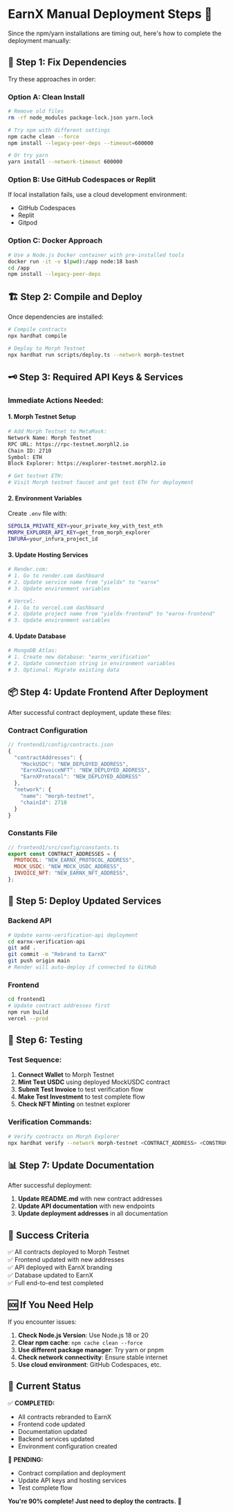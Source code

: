 # EarnX Manual Deployment Steps 🚀

Since the npm/yarn installations are timing out, here's how to complete the deployment manually:

## 🔧 **Step 1: Fix Dependencies**

Try these approaches in order:

### Option A: Clean Install
```bash
# Remove old files
rm -rf node_modules package-lock.json yarn.lock

# Try npm with different settings
npm cache clean --force
npm install --legacy-peer-deps --timeout=600000

# Or try yarn
yarn install --network-timeout 600000
```

### Option B: Use GitHub Codespaces or Replit
If local installation fails, use a cloud development environment:
- GitHub Codespaces
- Replit
- Gitpod

### Option C: Docker Approach
```bash
# Use a Node.js Docker container with pre-installed tools
docker run -it -v $(pwd):/app node:18 bash
cd /app
npm install --legacy-peer-deps
```

## 🏗️ **Step 2: Compile and Deploy**

Once dependencies are installed:

```bash
# Compile contracts
npx hardhat compile

# Deploy to Morph Testnet
npx hardhat run scripts/deploy.ts --network morph-testnet
```

## 🗝️ **Step 3: Required API Keys & Services**

### **Immediate Actions Needed:**

#### **1. Morph Testnet Setup**
```bash
# Add Morph Testnet to MetaMask:
Network Name: Morph Testnet
RPC URL: https://rpc-testnet.morphl2.io
Chain ID: 2710
Symbol: ETH
Block Explorer: https://explorer-testnet.morphl2.io

# Get testnet ETH:
# Visit Morph testnet faucet and get test ETH for deployment
```

#### **2. Environment Variables**
Create `.env` file with:
```bash
SEPOLIA_PRIVATE_KEY=your_private_key_with_test_eth
MORPH_EXPLORER_API_KEY=get_from_morph_explorer
INFURA=your_infura_project_id
```

#### **3. Update Hosting Services**
```bash
# Render.com:
# 1. Go to render.com dashboard
# 2. Update service name from "yieldx" to "earnx"
# 3. Update environment variables

# Vercel:
# 1. Go to vercel.com dashboard  
# 2. Update project name from "yieldx-frontend" to "earnx-frontend"
# 3. Update environment variables
```

#### **4. Update Database**
```bash
# MongoDB Atlas:
# 1. Create new database: "earnx_verification"
# 2. Update connection string in environment variables
# 3. Optional: Migrate existing data
```

## 📦 **Step 4: Update Frontend After Deployment**

After successful contract deployment, update these files:

### **Contract Configuration**
```javascript
// frontend1/config/contracts.json
{
  "contractAddresses": {
    "MockUSDC": "NEW_DEPLOYED_ADDRESS",
    "EarnXInvoiceNFT": "NEW_DEPLOYED_ADDRESS", 
    "EarnXProtocol": "NEW_DEPLOYED_ADDRESS"
  },
  "network": {
    "name": "morph-testnet",
    "chainId": 2710
  }
}
```

### **Constants File**
```javascript
// frontend1/src/config/constants.ts
export const CONTRACT_ADDRESSES = {
  PROTOCOL: "NEW_EARNX_PROTOCOL_ADDRESS",
  MOCK_USDC: "NEW_MOCK_USDC_ADDRESS", 
  INVOICE_NFT: "NEW_EARNX_NFT_ADDRESS",
};
```

## 🚀 **Step 5: Deploy Updated Services**

### **Backend API**
```bash
# Update earnx-verification-api deployment
cd earnx-verification-api
git add .
git commit -m "Rebrand to EarnX"
git push origin main
# Render will auto-deploy if connected to GitHub
```

### **Frontend**
```bash
cd frontend1
# Update contract addresses first
npm run build
vercel --prod
```

## 🧪 **Step 6: Testing**

### **Test Sequence:**
1. **Connect Wallet** to Morph Testnet
2. **Mint Test USDC** using deployed MockUSDC contract
3. **Submit Test Invoice** to test verification flow
4. **Make Test Investment** to test complete flow
5. **Check NFT Minting** on testnet explorer

### **Verification Commands:**
```bash
# Verify contracts on Morph Explorer
npx hardhat verify --network morph-testnet <CONTRACT_ADDRESS> <CONSTRUCTOR_ARGS>
```

## 📊 **Step 7: Update Documentation**

After successful deployment:

1. **Update README.md** with new contract addresses
2. **Update API documentation** with new endpoints
3. **Update deployment addresses** in all documentation

## 🎯 **Success Criteria**

✅ All contracts deployed to Morph Testnet  
✅ Frontend updated with new addresses  
✅ API deployed with EarnX branding  
✅ Database updated to EarnX  
✅ Full end-to-end test completed  

## 🆘 **If You Need Help**

If you encounter issues:

1. **Check Node.js Version**: Use Node.js 18 or 20
2. **Clear npm cache**: `npm cache clean --force`
3. **Use different package manager**: Try yarn or pnpm
4. **Check network connectivity**: Ensure stable internet
5. **Use cloud environment**: GitHub Codespaces, etc.

## 🎉 **Current Status**

✅ **COMPLETED:**
- All contracts rebranded to EarnX
- Frontend code updated
- Documentation updated
- Backend services updated
- Environment configuration created

🚧 **PENDING:**
- Contract compilation and deployment
- Update API keys and hosting services
- Test complete flow

**You're 90% complete! Just need to deploy the contracts.** 🚀